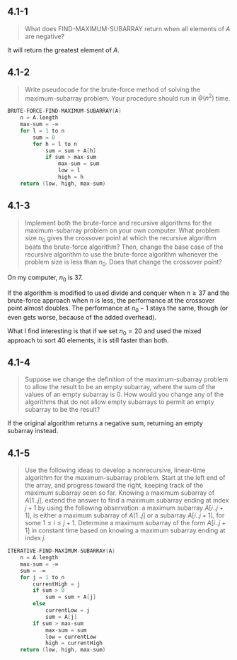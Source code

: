 ## 4.1-1

> What does $\text{FIND-MAXIMUM-SUBARRAY}$ return when all elements of $A$ are negative?

It will return the greatest element of $A$.

## 4.1-2

> Write pseudocode for the brute-force method of solving the maximum-subarray problem. Your procedure should run in $\Theta(n^2)$ time.

```cpp
BRUTE-FORCE-FIND-MAXIMUM-SUBARRAY(A)
    n = A.length
    max-sum = -∞
    for l = 1 to n
        sum = 0
        for h = l to n
            sum = sum + A[h]
            if sum > max-sum
                max-sum = sum
                low = l
                high = h
    return (low, high, max-sum)
```

## 4.1-3

> Implement both the brute-force and recursive algorithms for the maximum-subarray problem on your own computer. What problem size $n_0$ gives the crossover point at which the recursive algorithm beats the brute-force algorithm? Then, change the base case of the recursive algorithm to use the brute-force algorithm whenever the problem size is less than $n_0$. Does that change the crossover point?

On my computer, $n_0$ is $37$.

If the algorithm is modified to used divide and conquer when $n \ge 37$ and the brute-force approach when $n$ is less, the performance at the crossover point almost doubles. The performance at $n_0 - 1$ stays the same, though (or even gets worse, because of the added overhead).

What I find interesting is that if we set $n_0 = 20$ and used the mixed approach to sort $40$ elements, it is still faster than both.

## 4.1-4

> Suppose we change the definition of the maximum-subarray problem to allow the result to be an empty subarray, where the sum of the values of an empty subarray is $0$. How would you change any of the algorithms that do not allow empty subarrays to permit an empty subarray to be the result?

If the original algorithm returns a negative sum, returning an empty subarray instead.

## 4.1-5

> Use the following ideas to develop a nonrecursive, linear-time algorithm for the maximum-subarray problem. Start at the left end of the array, and progress toward the right, keeping track of the maximum subarray seen so far. Knowing a maximum subarray of $A[1..j]$, extend the answer to find a maximum subarray ending at index $j + 1$ by using the following observation: a maximum subarray $A[i..j + 1]$, is either a maximum subarray of $A[1..j]$ or a subarray $A[i..j + 1]$, for some $1 \le i \le j + 1$. Determine a maximum subarray of the form $A[i..j + 1]$ in constant time based on knowing a maximum subarray ending at index $j$.

```cpp
ITERATIVE-FIND-MAXIMUM-SUBARRAY(A)
    n = A.length
    max-sum = -∞
    sum = -∞
    for j = 1 to n
        currentHigh = j
        if sum > 0
            sum = sum + A[j]
        else
            currentLow = j
            sum = A[j]
        if sum > max-sum
            max-sum = sum
            low = currentLow
            high = currentHigh
    return (low, high, max-sum)
```
